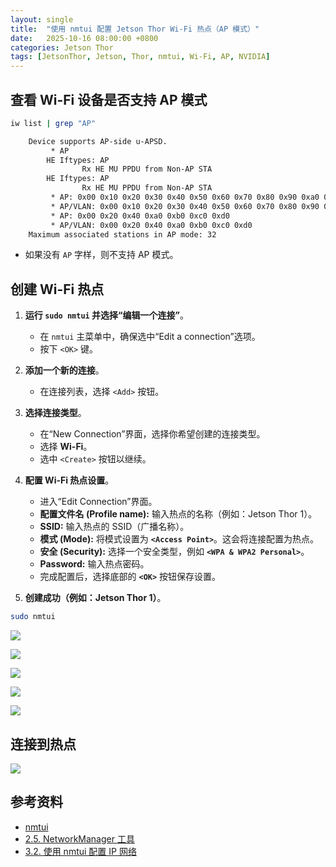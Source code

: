 ```yaml
---
layout: single
title:  "使用 nmtui 配置 Jetson Thor Wi-Fi 热点（AP 模式）"
date:   2025-10-16 08:00:00 +0800
categories: Jetson Thor
tags: [JetsonThor, Jetson, Thor, nmtui, Wi-Fi, AP, NVIDIA]
---
```


<!--more-->

## 查看 Wi-Fi 设备是否支持 AP 模式

```bash
iw list | grep "AP"
```
```bash
	Device supports AP-side u-APSD.
		 * AP
		HE Iftypes: AP
				Rx HE MU PPDU from Non-AP STA
		HE Iftypes: AP
				Rx HE MU PPDU from Non-AP STA
		 * AP: 0x00 0x10 0x20 0x30 0x40 0x50 0x60 0x70 0x80 0x90 0xa0 0xb0 0xc0 0xd0 0xe0 0xf0
		 * AP/VLAN: 0x00 0x10 0x20 0x30 0x40 0x50 0x60 0x70 0x80 0x90 0xa0 0xb0 0xc0 0xd0 0xe0 0xf0
		 * AP: 0x00 0x20 0x40 0xa0 0xb0 0xc0 0xd0
		 * AP/VLAN: 0x00 0x20 0x40 0xa0 0xb0 0xc0 0xd0
	Maximum associated stations in AP mode: 32
```

- 如果没有 `AP` 字样，则不支持 AP 模式。

## 创建 Wi-Fi 热点

1.  **运行 `sudo nmtui` 并选择“编辑一个连接”**。
    * 在 `nmtui` 主菜单中，确保选中“Edit a connection”选项。
    * 按下 `<OK>` 键。

2.  **添加一个新的连接**。
    * 在连接列表，选择 `<Add>` 按钮。

3.  **选择连接类型**。
    * 在“New Connection”界面，选择你希望创建的连接类型。
    * 选择 **Wi-Fi**。
    * 选中 `<Create>` 按钮以继续。

4.  **配置 Wi-Fi 热点设置**。
    * 进入“Edit Connection”界面。
    * **配置文件名 (Profile name):** 输入热点的名称（例如：Jetson Thor 1）。
    * **SSID:** 输入热点的 SSID（广播名称）。
    * **模式 (Mode):** 将模式设置为 **`<Access Point>`**。这会将连接配置为热点。
    * **安全 (Security):** 选择一个安全类型，例如 **`<WPA & WPA2 Personal>`**。
    * **Password:** 输入热点密码。
    * 完成配置后，选择底部的 **`<OK>`** 按钮保存设置。

5.  **创建成功（例如：Jetson Thor 1）**。

```bash
sudo nmtui
```

![](/images/2025/Jetson/nmtui/1.png)

![](/images/2025/Jetson/nmtui/2.png)

![](/images/2025/Jetson/nmtui/3.png)

![](/images/2025/Jetson/nmtui/4.png)

![](/images/2025/Jetson/nmtui/5.png)


## 连接到热点

![](/images/2025/Jetson/nmtui/6.png)

## 参考资料
- [nmtui](https://docs.rockylinux.org/10/zh/gemstones/network/nmtui/)
- [2.5. NetworkManager 工具](https://docs.redhat.com/zh-cn/documentation/red_hat_enterprise_linux/7/html/networking_guide/sec-NetworkManager_Tools)
- [3.2. 使用 nmtui 配置 IP 网络](https://docs.redhat.com/zh-cn/documentation/red_hat_enterprise_linux/7/html/networking_guide/sec-configuring_ip_networking_with_nmtui)
